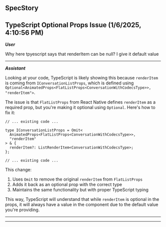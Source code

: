 ## SpecStory

## TypeScript Optional Props Issue (1/6/2025, 4:10:56 PM)

_**User**_

Why here tpyescript says that renderItem can be null? I give it default value

---

_**Assistant**_

Looking at your code, TypeScript is likely showing this because `renderItem` is coming from `IConversationListProps`, which is defined using `Optional<AnimatedProps<FlatListProps<ConversationWithCodecsType>>, "renderItem">`. 

The issue is that `FlatListProps` from React Native defines `renderItem` as a required prop, but you're making it optional using `Optional`. Here's how to fix it:

```typescript:features/conversation-list/components/conversation-list/conversation-list.tsx
// ... existing code ...

type IConversationListProps = Omit<
  AnimatedProps<FlatListProps<ConversationWithCodecsType>>,
  "renderItem"
> & {
  renderItem?: ListRenderItem<ConversationWithCodecsType>;
};

// ... existing code ...
```

This change:
1. Uses `Omit` to remove the original `renderItem` from `FlatListProps`
2. Adds it back as an optional prop with the correct type
3. Maintains the same functionality but with proper TypeScript typing

This way, TypeScript will understand that while `renderItem` is optional in the props, it will always have a value in the component due to the default value you're providing.

---



---

